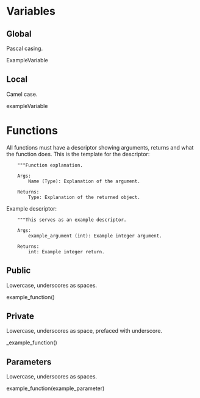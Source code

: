 # Variables
## Global
Pascal casing.

ExampleVariable

## Local
Camel case.

exampleVariable

# Functions
All functions must have a descriptor showing arguments, returns and what the function does.
This is the template for the descriptor:
```
    """Function explanation.

    Args:
        Name (Type): Explanation of the argument.

    Returns:
        Type: Explanation of the returned object. 
```` 
Example descriptor:
```
    """This serves as an example descriptor.

    Args:
        example_argument (int): Example integer argument.

    Returns:
        int: Example integer return. 
```` 
## Public
Lowercase, underscores as spaces.

example_function()

## Private
Lowercase, underscores as space, prefaced with underscore.

_example_function()

## Parameters
Lowercase, underscores as spaces.

example_function(example_parameter)